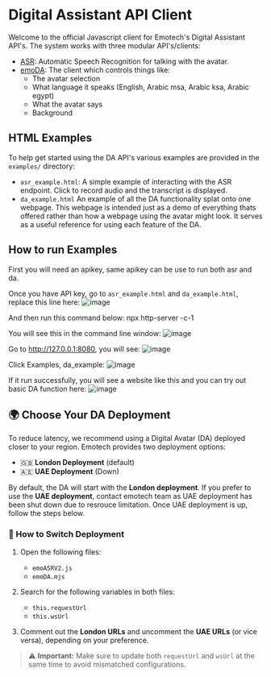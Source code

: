 # Digital Assistant API Client

Welcome to the official Javascript client for Emotech's Digital Assistant API's. The system works with three modular API's/clients:

- [ASR](emoASRV2.js): Automatic Speech Recognition for talking with the avatar.
- [emoDA](emoDA.mjs): The client which controls things like:
  - The avatar selection
  - What language it speaks (English, Arabic msa, Arabic ksa, Arabic egypt)
  - What the avatar says
  - Background

## HTML Examples

To help get started using the DA API's various examples are provided in the `examples/` directory:

- `asr_example.html`: A simple example of interacting with the ASR endpoint. Click to record audio and the transcript is displayed.
- `da_example.html` An example of all the DA functionality splat onto one webpage. This webpage is intended just as a demo of everything thats offered rather than how a webpage using the avatar might look. It serves as a useful reference for using each feature of the DA.

## How to run Examples

First you will need an apikey, same apikey can be use to run both asr and da.

Once you have API key, go to `asr_example.html` and `da_example.html`, replace this line here:
![image](https://github.com/user-attachments/assets/39eecc22-5603-4381-beb8-b651a961ab15)

And then run this command below:
npx http-server -c-1

You will see this in the command line window:
![image](https://github.com/user-attachments/assets/f9f26f0b-fffe-467d-89cb-81488d6e4f0a)

Go to http://127.0.0.1:8080, you will see:
![image](https://github.com/user-attachments/assets/c4499bad-539f-497c-9b36-5f57524690f8)

Click Examples, da_example:
![image](https://github.com/user-attachments/assets/396715f5-d60c-48e8-9ece-3a1f5cf2b780)

If it run successfully, you will see a website like this and you can try out basic DA function here:
![image](https://github.com/user-attachments/assets/d02dc17e-3518-430b-9d11-59c33365899c)

## 🌍 Choose Your DA Deployment

To reduce latency, we recommend using a Digital Avatar (DA) deployed closer to your region. Emotech provides two deployment options:

- 🇬🇧 **London Deployment** (default)
- 🇦🇪 **UAE Deployment** (Down)

By default, the DA will start with the **London deployment**. If you prefer to use the **UAE deployment**, contact emotech team as UAE deployment has been shut down due to resrouce limitation. Once UAE deployment is up, follow the steps below.


### 🔧 How to Switch Deployment

1. Open the following files:

   - `emoASRV2.js`
   - `emoDA.mjs`

2. Search for the following variables in both files:

   - `this.requestUrl`
   - `this.wsUrl`

3. Comment out the **London URLs** and uncomment the **UAE URLs** (or vice versa), depending on your preference.

> ⚠️ **Important:** Make sure to update both `requestUrl` and `wsUrl` at the same time to avoid mismatched configurations.
